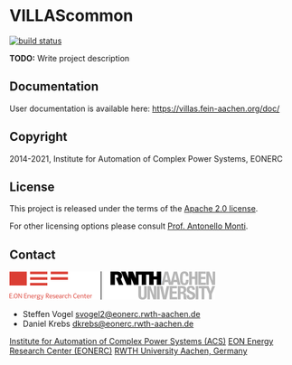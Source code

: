 # VILLAScommon

[![build status](https://git.rwth-aachen.de/VILLASframework/VILLAScommon/badges/develop/build.svg)](https://git.rwth-aachen.de/acs/VILLAScommon/commits/develop)

**TODO:** Write project description

## Documentation

User documentation is available here: <https://villas.fein-aachen.org/doc/>

## Copyright

2014-2021, Institute for Automation of Complex Power Systems, EONERC

## License

This project is released under the terms of the [Apache 2.0 license](COPYING.md).

For other licensing options please consult [Prof. Antonello Monti](mailto:amonti@eonerc.rwth-aachen.de).

## Contact

[![EONERC ACS Logo](doc/pictures/eonerc_logo.png)](http://www.acs.eonerc.rwth-aachen.de)

- Steffen Vogel <svogel2@eonerc.rwth-aachen.de>
- Daniel Krebs <dkrebs@eonerc.rwth-aachen.de>

[Institute for Automation of Complex Power Systems (ACS)](http://www.acs.eonerc.rwth-aachen.de)
[EON Energy Research Center (EONERC)](http://www.eonerc.rwth-aachen.de)
[RWTH University Aachen, Germany](http://www.rwth-aachen.de)
